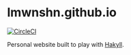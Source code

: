 # lmwnshn.github.io

[![CircleCI](https://circleci.com/gh/lmwnshn/lmwnshn.github.io.svg?style=shield&circle-token=330875256972d547dcbfe575e55a99e7d3fe3d85)](https://circleci.com/gh/lmwnshn/lmwnshn.github.io)

Personal website built to play with [Hakyll](https://jaspervdj.be/hakyll/).
